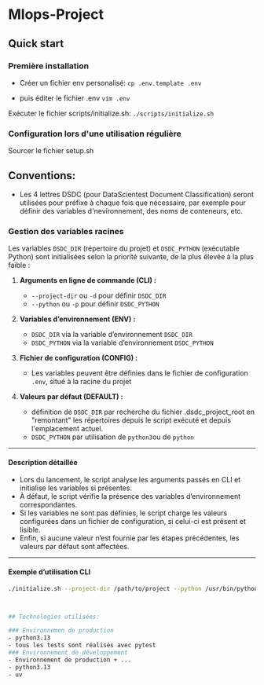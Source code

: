 # Mlops-Project

## Quick start
### Première installation
- Créer un fichier env personalisé:
`cp .env.template .env`

- puis éditer le fichier .env
`vim .env`

Exécuter le fichier scripts/initialize.sh:
`./scripts/initialize.sh`

### Configuration lors d'une utilisation régulière
Sourcer le fichier setup.sh



## Conventions:
- Les 4 lettres DSDC (pour DataScientest Document Classification) seront utilisées pour préfixe à chaque fois que nécessaire, par exemple pour définir des variables d'nevironnement, des noms de conteneurs, etc.

### Gestion des variables racines
Les variables `DSDC_DIR` (répertoire du projet) et `DSDC_PYTHON` (exécutable Python) sont initialisées selon la priorité suivante, de la plus élevée à la plus faible :

1. **Arguments en ligne de commande (CLI) :**

   - `--project-dir` ou `-d` pour définir `DSDC_DIR`
   - `--python` ou `-p` pour définir `DSDC_PYTHON`

2. **Variables d’environnement (ENV) :**

   - `DSDC_DIR` via la variable d’environnement `DSDC_DIR`
   - `DSDC_PYTHON` via la variable d’environnement `DSDC_PYTHON`

3. **Fichier de configuration (CONFIG) :**

   - Les variables peuvent être définies dans le fichier de configuration `.env`, situé à la racine du projet

4. **Valeurs par défaut (DEFAULT) :**

   - définition de `DSDC_DIR` par recherche du fichier .dsdc_project_root en "remontant" les répertoires depuis le script exécuté et depuis l'emplacement actuel. 
   - `DSDC_PYTHON` par utilisation de `python3`ou de `python`

---

#### Description détaillée

- Lors du lancement, le script analyse les arguments passés en CLI et initialise les variables si présentes.
- À défaut, le script vérifie la présence des variables d’environnement correspondantes.
- Si les variables ne sont pas définies, le script charge les valeurs configurées dans un fichier de configuration, si celui-ci est présent et lisible.
- Enfin, si aucune valeur n’est fournie par les étapes précédentes, les valeurs par défaut sont affectées.

---

#### Exemple d’utilisation CLI

```bash
./initialize.sh --project-dir /path/to/project --python /usr/bin/python3.13



## Technologies utilisées:

### Environnemen de production
- python3.13
- tous les tests sont réalisés avec pytest
### Environnement de développement
- Environnement de production + ...
- python3.13
- uv